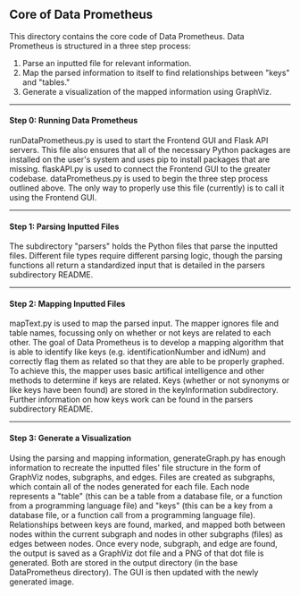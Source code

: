 ## Core of Data Prometheus

This directory contains the core code of Data Prometheus. Data Prometheus is structured in a three step process:
1) Parse an inputted file for relevant information.
2) Map the parsed information to itself to find relationships between "keys" and "tables."
3) Generate a visualization of the mapped information using GraphViz.

---

#### Step 0: Running Data Prometheus

runDataPrometheus.py is used to start the Frontend GUI and Flask API servers. This file also ensures that all of the necessary Python packages are installed on the user's system and uses pip to install packages that are missing.
flaskAPI.py is used to connect the Frontend GUI to the greater codebase.
dataPrometheus.py is used to begin the three step process outlined above. The only way to properly use this file (currently) is to call it using the Frontend GUI.

---

#### Step 1: Parsing Inputted Files

The subdirectory "parsers" holds the Python files that parse the inputted files. Different file types require different parsing logic, though the parsing functions all return a standardized input that is detailed in the parsers subdirectory README.

---

#### Step 2: Mapping Inputted Files

mapText.py is used to map the parsed input. The mapper ignores file and table names, focussing only on whether or not keys are related to each other. The goal of Data Prometheus is to develop a mapping algorithm that is able to identify like keys (e.g. identificationNumber and idNum) and correctly flag them as related so that they are able to be properly graphed. To achieve this, the mapper uses basic artifical intelligence and other methods to determine if keys are related.
Keys (whether or not synonyms or like keys have been found) are stored in the keyInformation subdirectory. Further information on how keys work can be found in the parsers subdirectory README.

---

#### Step 3: Generate a Visualization

Using the parsing and mapping information, generateGraph.py has enough information to recreate the inputted files' file structure in the form of GraphViz nodes, subgraphs, and edges. Files are created as subgraphs, which contain all of the nodes generated for each file. Each node represents a "table" (this can be a table from a database file, or a function from a programming language file) and "keys" (this can be a key from a database file, or a function call from a programming language file). Relationships between keys are found, marked, and mapped both between nodes within the current subgraph and nodes in other subgraphs (files) as edges between nodes.
Once every node, subgraph, and edge are found, the output is saved as a GraphViz dot file and a PNG of that dot file is generated. Both are stored in the output directory (in the base DataPrometheus directory). The GUI is then updated with the newly generated image.